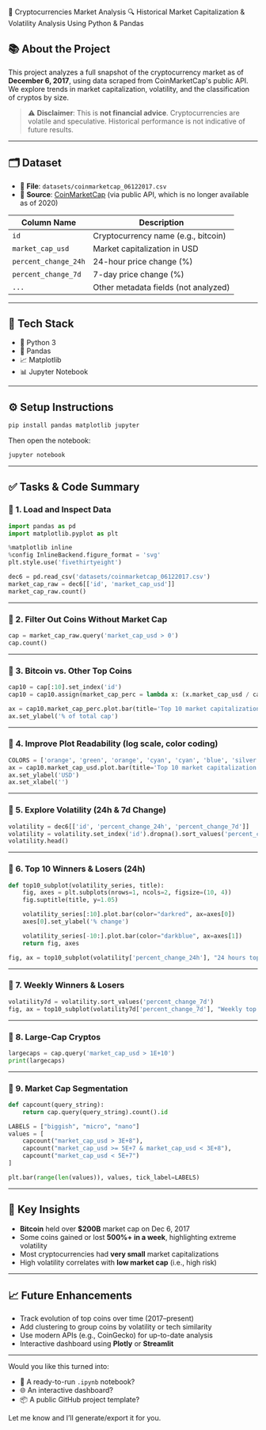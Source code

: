 🚀 Cryptocurrencies Market Analysis 
🔍 Historical Market Capitalization & Volatility Analysis Using Python & Pandas

## 📚 About the Project

This project analyzes a full snapshot of the cryptocurrency market as of **December 6, 2017**, using data scraped from CoinMarketCap's public API. We explore trends in market capitalization, volatility, and the classification of cryptos by size.

> ⚠️ **Disclaimer**: This is **not financial advice**. Cryptocurrencies are volatile and speculative. Historical performance is not indicative of future results.

---

## 🗂️ Dataset

* 📁 **File**: `datasets/coinmarketcap_06122017.csv`
* 📌 **Source**: [CoinMarketCap](https://coinmarketcap.com) (via public API, which is no longer available as of 2020)

| Column Name          | Description                          |
| -------------------- | ------------------------------------ |
| `id`                 | Cryptocurrency name (e.g., bitcoin)  |
| `market_cap_usd`     | Market capitalization in USD         |
| `percent_change_24h` | 24-hour price change (%)             |
| `percent_change_7d`  | 7-day price change (%)               |
| `...`                | Other metadata fields (not analyzed) |

---

## 🧰 Tech Stack

* 🐍 Python 3
* 🐼 Pandas
* 📈 Matplotlib
* 📊 Jupyter Notebook

---

## ⚙️ Setup Instructions

```bash
pip install pandas matplotlib jupyter
```

Then open the notebook:

```bash
jupyter notebook
```

---

## ✅ Tasks & Code Summary

### 🔹 1. Load and Inspect Data

```python
import pandas as pd
import matplotlib.pyplot as plt

%matplotlib inline
%config InlineBackend.figure_format = 'svg' 
plt.style.use('fivethirtyeight')

dec6 = pd.read_csv('datasets/coinmarketcap_06122017.csv')
market_cap_raw = dec6[['id', 'market_cap_usd']]
market_cap_raw.count()
```

---

### 🔹 2. Filter Out Coins Without Market Cap

```python
cap = market_cap_raw.query('market_cap_usd > 0')
cap.count()
```

---

### 🔹 3. Bitcoin vs. Other Top Coins

```python
cap10 = cap[:10].set_index('id')
cap10 = cap10.assign(market_cap_perc = lambda x: (x.market_cap_usd / cap.market_cap_usd.sum()) * 100)

ax = cap10.market_cap_perc.plot.bar(title='Top 10 market capitalization')
ax.set_ylabel('% of total cap')
```

---

### 🔹 4. Improve Plot Readability (log scale, color coding)

```python
COLORS = ['orange', 'green', 'orange', 'cyan', 'cyan', 'blue', 'silver', 'orange', 'red', 'green']
ax = cap10.market_cap_usd.plot.bar(title='Top 10 market capitalization', logy=True, color=COLORS)
ax.set_ylabel('USD')
ax.set_xlabel('')
```

---

### 🔹 5. Explore Volatility (24h & 7d Change)

```python
volatility = dec6[['id', 'percent_change_24h', 'percent_change_7d']]
volatility = volatility.set_index('id').dropna().sort_values('percent_change_24h')
volatility.head()
```

---

### 🔹 6. Top 10 Winners & Losers (24h)

```python
def top10_subplot(volatility_series, title):
    fig, axes = plt.subplots(nrows=1, ncols=2, figsize=(10, 4))
    fig.suptitle(title, y=1.05)

    volatility_series[:10].plot.bar(color="darkred", ax=axes[0])
    axes[0].set_ylabel('% change')

    volatility_series[-10:].plot.bar(color="darkblue", ax=axes[1])
    return fig, axes

fig, ax = top10_subplot(volatility['percent_change_24h'], "24 hours top losers and winners")
```

---

### 🔹 7. Weekly Winners & Losers

```python
volatility7d = volatility.sort_values('percent_change_7d')
fig, ax = top10_subplot(volatility7d['percent_change_7d'], "Weekly top losers and winners")
```

---

### 🔹 8. Large-Cap Cryptos

```python
largecaps = cap.query('market_cap_usd > 1E+10')
print(largecaps)
```

---

### 🔹 9. Market Cap Segmentation

```python
def capcount(query_string):
    return cap.query(query_string).count().id

LABELS = ["biggish", "micro", "nano"]
values = [
    capcount("market_cap_usd > 3E+8"),
    capcount("market_cap_usd >= 5E+7 & market_cap_usd < 3E+8"),
    capcount("market_cap_usd < 5E+7")
]

plt.bar(range(len(values)), values, tick_label=LABELS)
```

---

## 🧠 Key Insights

* **Bitcoin** held over **\$200B** market cap on Dec 6, 2017
* Some coins gained or lost **500%+ in a week**, highlighting extreme volatility
* Most cryptocurrencies had **very small** market capitalizations
* High volatility correlates with **low market cap** (i.e., high risk)

---

## 📈 Future Enhancements

* Track evolution of top coins over time (2017–present)
* Add clustering to group coins by volatility or tech similarity
* Use modern APIs (e.g., CoinGecko) for up-to-date analysis
* Interactive dashboard using **Plotly** or **Streamlit**

---

Would you like this turned into:

* 📓 A ready-to-run `.ipynb` notebook?
* 🌐 An interactive dashboard?
* 📦 A public GitHub project template?

Let me know and I’ll generate/export it for you.
